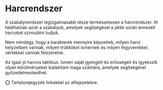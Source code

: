 # Harcrendszer

A szabályrendszer legizgalmasabb része természetesen a harcrendszer. Itt találhatóak azok a szabályok, amelyek segítségével a játék során lemesélt harcokat szimulálni tudjuk.

Nem mindegy, hogy a karakterek mennyire képzettek, milyen harci helyzetben vannak, milyen trükköket ismernek és milyen fegyverekkel, vértekkel vannak felszerelve.

Az igazi jó harcos taktikus. Ismeri saját gyengéit és erősségeit és igyekszik olyan körülményeket kialakítani maga számára, amelyek segítségével győzedelmeskedhet.

⭕ Tartalomjegyzék linkekkel az alfejezetekre.
